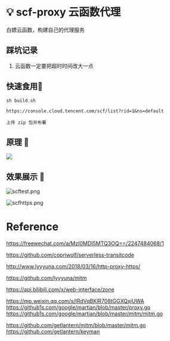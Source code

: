 # 💡 scf-proxy 云函数代理

白嫖云函数，构建自己的代理服务



## 踩坑记录



1. 云函数一定要把超时时间改大一点



## 快速食用🍰
```
sh build.sh

https://console.cloud.tencent.com/scf/list?rid=1&ns=default

上传 zip 包并布署
```
## 原理 📌
![](images/scf00.png)

## 效果展示 🎈
![scftest.png](https://i.loli.net/2021/05/07/g4zWZk6nEpUKOsd.png)

![scfhttps.png](https://i.loli.net/2021/05/07/YL9mnBqgGdziv2k.png)

# Reference
https://freewechat.com/a/MzI0MDI5MTQ3OQ==/2247484068/1

https://github.com/copriwolf/serverless-transitcode

http://www.lyyyuna.com/2018/03/16/http-proxy-https/

https://github.com/lyyyuna/mitm

https://api.bilibili.com/x/web-interface/zone


https://mp.weixin.qq.com/s/lRdVqBKlR708tGGXQxjUWA
https://github1s.com/google/martian/blob/master/proxy.go
https://github1s.com/google/martian/blob/master/mitm/mitm.go

https://github.com/getlantern/mitm/blob/master/mitm.go
https://github.com/getlantern/keyman